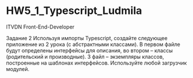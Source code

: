 # HW5_1_Typescript_Ludmila
ITVDN Front-End-Developer

Задание 2
Используя импорты Typescript, создайте следующее приложение из 2 урока (с абстрактными классами).
В первом файле будут определены интерфейсы для описания, во втором – классы (родительский и
производные). 3 файл – экземпляры классов, построенные на шаблонах интерфейсов. Используйте любой
загрузчик модулей.
